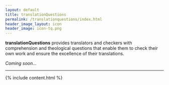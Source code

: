 ```yaml
---
layout: default
title: translationQuestions
permalink: /translationquestions/index.html
header_image_layout: icon
header_image: icon-tq.png
---
```


**translationQuestions** provides translators and checkers with comprehension and theological questions that enable them to check their own work and ensure the excellence of their translations.

*Coming soon...*


* * * * *

{% include content.html %}
